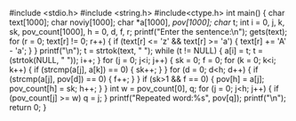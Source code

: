 #include <stdio.h>
#include <string.h>
#include<ctype.h>
int main()
{
char text[1000];
char noviy[1000];
char *a[1000], *pov[1000];
char* t;
int i = 0, j, k, sk, pov_count[1000], h = 0, d, f, r;
printf("Enter the sentence:\n");
gets(text);
for (r = 0; text[r] != 0; r++)
{
if (text[r] <= 'z' && text[r] >= 'a')
{
text[r] += 'A' - 'a';
}
}
printf("\n");
t = strtok(text, " ");
while (t != NULL) {
a[i] = t;
t = (strtok(NULL, " "));
i++;
}
for (j = 0; j<i; j++) {
sk = 0;
f = 0;
for (k = 0; k<i; k++) {
if (strcmp(a[j], a[k]) == 0) {
sk++;
}
}
for (d = 0; d<h; d++) {
if (strcmp(a[j], pov[d]) == 0) {
f++;
}
}
if (sk>1 && f == 0) {
pov[h] = a[j];
pov_count[h] = sk;
h++;
}
}
int w = pov_count[0], q;
for (j = 0; j<h; j++) {
if (pov_count[j] >= w)
q = j;
}
printf("Repeated word:%s", pov[q]);
printf("\n");
return 0;
}
